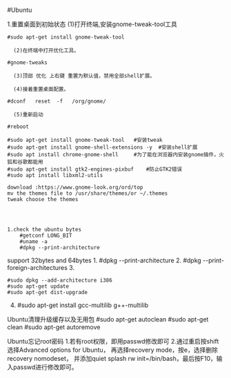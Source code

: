 #Ubuntu

1.重置桌面到初始状态
      (1)打开终端,安装gnome-tweak-tool工具

	#sudo apt-get install gnome-tweak-tool

      (2)在终端中打开优化工具。

	#gnome-tweaks

      (3)顶部 优化 上右键 重置为默认值，禁用全部shell扩展。

      (4)接着重置桌面配置。

	#dconf   reset  -f   /org/gnome/

      (5)重新启动

	#reboot

	#sudo apt-get install gnome-tweak-tool   #安装tweak
	#sudo apt-get install gnome-shell-extensions -y  #安装shell扩展
	#sudo apt install chrome-gnome-shell     #为了能在浏览器内安装gnome插件，火狐和谷歌都能用
	#sudo apt-get install gtk2-engines-pixbuf    #防止GTK2错误
	#sudo apt install libxml2-utils

	download :https://www.gnome-look.org/ord/top
	mv the themes file to /usr/share/themes/or ~/.themes
	tweak choose the themes




	1.check the ubuntu bytes
		#getconf LONG_BIT
		#uname -a
		#dpkg --print-architecture


support 32bytes and 64bytes
1.
	#dpkg --print-architecture
2. 
	#dpkg --print-foreign-architectures
3.

	#sudo dpkg --add-architecture i386
	#sudo apt-get update
	#sudo apt-get dist-upgrade

4.
	#sudo apt-get install gcc-multilib g++-multilib



Ubuntu清理升级缓存以及无用包
	#sudo apt-get autoclean
	#sudo apt-get clean
	#sudo apt-get autoremove

Ubuntu忘记root密码
	1.若有root权限，即用passwd修改即可
	2.通过重启按shift选择Advanced options for Ubuntu，
	再选择recovery mode，按e，选择删除recovery nomodeset，
	并添加quiet splash rw init=/bin/bash，最后按F10，输入passwd进行修改即可。

